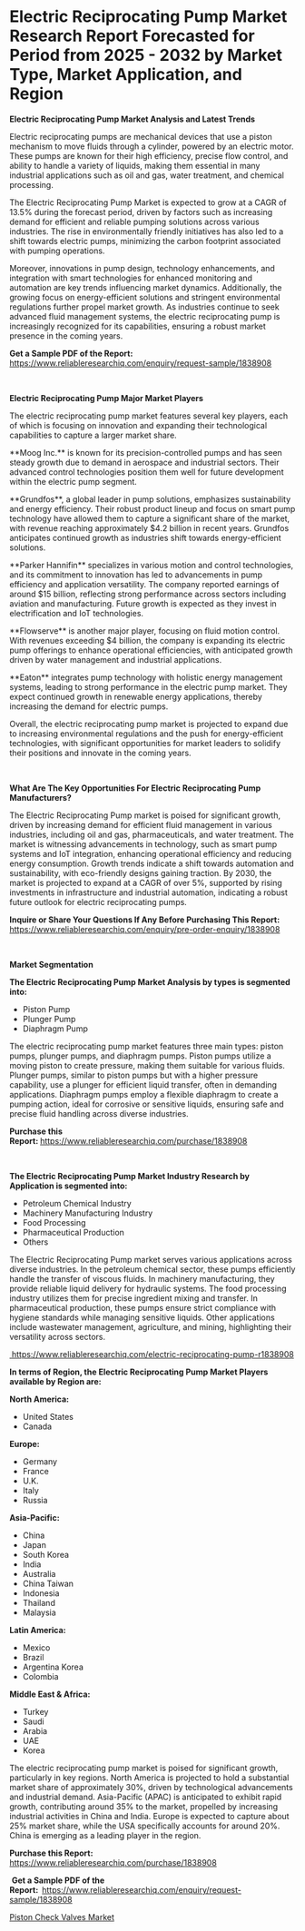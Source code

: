<p><h1>Electric Reciprocating Pump Market Research Report Forecasted for Period from 2025 -  2032 by Market Type, Market Application, and Region</h1></p><p><strong>Electric Reciprocating Pump Market Analysis and Latest Trends</strong></p>
<p><p>Electric reciprocating pumps are mechanical devices that use a piston mechanism to move fluids through a cylinder, powered by an electric motor. These pumps are known for their high efficiency, precise flow control, and ability to handle a variety of liquids, making them essential in many industrial applications such as oil and gas, water treatment, and chemical processing.</p><p>The Electric Reciprocating Pump Market is expected to grow at a CAGR of 13.5% during the forecast period, driven by factors such as increasing demand for efficient and reliable pumping solutions across various industries. The rise in environmentally friendly initiatives has also led to a shift towards electric pumps, minimizing the carbon footprint associated with pumping operations. </p><p>Moreover, innovations in pump design, technology enhancements, and integration with smart technologies for enhanced monitoring and automation are key trends influencing market dynamics. Additionally, the growing focus on energy-efficient solutions and stringent environmental regulations further propel market growth. As industries continue to seek advanced fluid management systems, the electric reciprocating pump is increasingly recognized for its capabilities, ensuring a robust market presence in the coming years.</p></p>
<p><strong>Get a Sample PDF of the Report:&nbsp;</strong> <a href="https://www.reliableresearchiq.com/enquiry/request-sample/1838908?utm_campaign=2442&utm_medium=2&utm_source=Github&utm_content=ia&utm_term=19022025&utm_id=electric-reciprocating-pump">https://www.reliableresearchiq.com/enquiry/request-sample/1838908</a></p>
<p>&nbsp;</p>
<p><strong>Electric Reciprocating Pump Major Market Players</strong></p>
<p><p>The electric reciprocating pump market features several key players, each of which is focusing on innovation and expanding their technological capabilities to capture a larger market share. </p><p>**Moog Inc.** is known for its precision-controlled pumps and has seen steady growth due to demand in aerospace and industrial sectors. Their advanced control technologies position them well for future development within the electric pump segment.</p><p>**Grundfos**, a global leader in pump solutions, emphasizes sustainability and energy efficiency. Their robust product lineup and focus on smart pump technology have allowed them to capture a significant share of the market, with revenue reaching approximately $4.2 billion in recent years. Grundfos anticipates continued growth as industries shift towards energy-efficient solutions.</p><p>**Parker Hannifin** specializes in various motion and control technologies, and its commitment to innovation has led to advancements in pump efficiency and application versatility. The company reported earnings of around $15 billion, reflecting strong performance across sectors including aviation and manufacturing. Future growth is expected as they invest in electrification and IoT technologies.</p><p>**Flowserve** is another major player, focusing on fluid motion control. With revenues exceeding $4 billion, the company is expanding its electric pump offerings to enhance operational efficiencies, with anticipated growth driven by water management and industrial applications.</p><p>**Eaton** integrates pump technology with holistic energy management systems, leading to strong performance in the electric pump market. They expect continued growth in renewable energy applications, thereby increasing the demand for electric pumps.</p><p>Overall, the electric reciprocating pump market is projected to expand due to increasing environmental regulations and the push for energy-efficient technologies, with significant opportunities for market leaders to solidify their positions and innovate in the coming years.</p></p>
<p>&nbsp;</p>
<p><strong>What Are The Key Opportunities For Electric Reciprocating Pump Manufacturers?</strong></p>
<p><p>The Electric Reciprocating Pump market is poised for significant growth, driven by increasing demand for efficient fluid management in various industries, including oil and gas, pharmaceuticals, and water treatment. The market is witnessing advancements in technology, such as smart pump systems and IoT integration, enhancing operational efficiency and reducing energy consumption. Growth trends indicate a shift towards automation and sustainability, with eco-friendly designs gaining traction. By 2030, the market is projected to expand at a CAGR of over 5%, supported by rising investments in infrastructure and industrial automation, indicating a robust future outlook for electric reciprocating pumps.</p></p>
<p><strong>Inquire or Share Your Questions If Any Before Purchasing This Report:</strong> <a href="https://www.reliableresearchiq.com/enquiry/pre-order-enquiry/1838908?utm_campaign=2442&utm_medium=2&utm_source=Github&utm_content=ia&utm_term=19022025&utm_id=electric-reciprocating-pump">https://www.reliableresearchiq.com/enquiry/pre-order-enquiry/1838908</a></p>
<p>&nbsp;</p>
<p><strong>Market Segmentation</strong></p>
<p><strong>The Electric Reciprocating Pump Market Analysis by types is segmented into:</strong></p>
<p><ul><li>Piston Pump</li><li>Plunger Pump</li><li>Diaphragm Pump</li></ul></p>
<p><p>The electric reciprocating pump market features three main types: piston pumps, plunger pumps, and diaphragm pumps. Piston pumps utilize a moving piston to create pressure, making them suitable for various fluids. Plunger pumps, similar to piston pumps but with a higher pressure capability, use a plunger for efficient liquid transfer, often in demanding applications. Diaphragm pumps employ a flexible diaphragm to create a pumping action, ideal for corrosive or sensitive liquids, ensuring safe and precise fluid handling across diverse industries.</p></p>
<p><strong>Purchase this Report:&nbsp;</strong><a href="https://www.reliableresearchiq.com/purchase/1838908?utm_campaign=2442&utm_medium=2&utm_source=Github&utm_content=ia&utm_term=19022025&utm_id=electric-reciprocating-pump">https://www.reliableresearchiq.com/purchase/1838908</a></p>
<p>&nbsp;</p>
<p><strong>The Electric Reciprocating Pump Market Industry Research by Application is segmented into:</strong></p>
<p><ul><li>Petroleum Chemical Industry</li><li>Machinery Manufacturing Industry</li><li>Food Processing</li><li>Pharmaceutical Production</li><li>Others</li></ul></p>
<p><p>The Electric Reciprocating Pump market serves various applications across diverse industries. In the petroleum chemical sector, these pumps efficiently handle the transfer of viscous fluids. In machinery manufacturing, they provide reliable liquid delivery for hydraulic systems. The food processing industry utilizes them for precise ingredient mixing and transfer. In pharmaceutical production, these pumps ensure strict compliance with hygiene standards while managing sensitive liquids. Other applications include wastewater management, agriculture, and mining, highlighting their versatility across sectors.</p></p>
<p><a href="https://www.reliableresearchiq.com/electric-reciprocating-pump-r1838908?utm_campaign=2442&utm_medium=2&utm_source=Github&utm_content=ia&utm_term=19022025&utm_id=electric-reciprocating-pump">&nbsp;https://www.reliableresearchiq.com/electric-reciprocating-pump-r1838908</a></p>
<p><strong>In terms of Region, the Electric Reciprocating Pump Market Players available by Region are:</strong></p>
<p>
    <p> <strong> North America: </strong>
        <ul>
            <li>United States</li>
            <li>Canada</li>
        </ul>
        </p> 
    <p> <strong> Europe: </strong>
        <ul>
            <li>Germany</li>
            <li>France</li>
            <li>U.K.</li>
            <li>Italy</li>
            <li>Russia</li>
        </ul>
        </p> 
    <p> <strong> Asia-Pacific: </strong>
        <ul>
            <li>China</li>
            <li>Japan</li>
            <li>South Korea</li>
            <li>India</li>
            <li>Australia</li>
            <li>China Taiwan</li>
            <li>Indonesia</li>
            <li>Thailand</li>
            <li>Malaysia</li>
        </ul>
        </p> 
    <p> <strong> Latin America: </strong>
        <ul>
            <li>Mexico</li>
            <li>Brazil</li>
            <li>Argentina Korea</li>
            <li>Colombia</li>
        </ul>
        </p> 
    <p> <strong> Middle East & Africa: </strong>
        <ul>
            <li>Turkey</li>
            <li>Saudi</li>
            <li>Arabia</li>
            <li>UAE</li>
            <li>Korea</li>
        </ul>
    </p>
    </p>
<p><p>The electric reciprocating pump market is poised for significant growth, particularly in key regions. North America is projected to hold a substantial market share of approximately 30%, driven by technological advancements and industrial demand. Asia-Pacific (APAC) is anticipated to exhibit rapid growth, contributing around 35% to the market, propelled by increasing industrial activities in China and India. Europe is expected to capture about 25% market share, while the USA specifically accounts for around 20%. China is emerging as a leading player in the region.</p></p>
<p><strong>Purchase this Report: </strong><a href="https://www.reliableresearchiq.com/purchase/1838908?utm_campaign=2442&utm_medium=2&utm_source=Github&utm_content=ia&utm_term=19022025&utm_id=electric-reciprocating-pump">https://www.reliableresearchiq.com/purchase/1838908</a></p>
<p>&nbsp;<strong>Get a Sample PDF of the Report:&nbsp;&nbsp;</strong><a href="https://www.reliableresearchiq.com/enquiry/request-sample/1838908?utm_campaign=2442&utm_medium=2&utm_source=Github&utm_content=ia&utm_term=19022025&utm_id=electric-reciprocating-pump">https://www.reliableresearchiq.com/enquiry/request-sample/1838908</a></p>
<p><strong></strong></p>
<p><p><a href="https://github.com/chaturberville8181/Market-Research-Report-List-1/blob/main/piston-check-valves-market.md?utm_campaign=2442&utm_medium=2&utm_source=Github&utm_content=ia&utm_term=19022025&utm_id=electric-reciprocating-pump">Piston Check Valves Market</a></p></p>